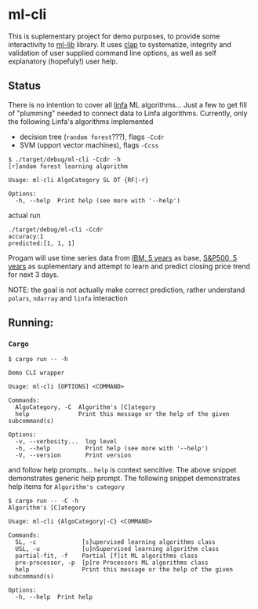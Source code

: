 # ml-cli

This is suplementary project for demo purposes, to provide some interactivity to [ml-lib](../ml-lib/) library. It uses [clap](https://crates.io/crates/clap) to systematize, integrity and validation of user supplied command line options, as well as self explanatory (hopefuly!) user help. 

## Status
There is no intention to cover all [linfa](https://crates.io/crates/linfa) ML algorithms... Just a few to get fill of "plumming" needed to connect data to Linfa algorithms. 
Currently, only the following Linfa's algorithms implemented
- decision tree (`random forest`???), flags `-Ccdr`
- SVM (upport vector machines), flags `-Ccss`


```
$ ./target/debug/ml-cli -Ccdr -h
[r]andom forest learning algorithm

Usage: ml-cli AlgoCategory SL DT {RF|-r}

Options:
  -h, --help  Print help (see more with '--help')
```
actual run
```
./target/debug/ml-cli -Ccdr
accuracy:1
predicted:[1, 1, 1]
```

Progam will use time series data from [IBM, 5 years](./data/IBM-5y.csv) as base, [S&P500, 5 years](./data/^GSPC-5y.csv) as suplementary and attempt to learn and predict closing price trend for next 3 days.

NOTE: the goal is not actually make correct prediction, rather understand `polars`, `ndarray` and `linfa` interaction 



## Running:

### `Cargo`
```
$ cargo run -- -h

Demo CLI wrapper

Usage: ml-cli [OPTIONS] <COMMAND>

Commands:
  AlgoCategory, -C  Algorithm's [C]ategory
  help              Print this message or the help of the given subcommand(s)

Options:
  -v, --verbosity...  log level
  -h, --help          Print help (see more with '--help')
  -V, --version       Print version

```
and follow help prompts... `help` is context sencitive. The above snippet demonstrates generic help prompt. The following snippet demonstrates help items for `Algorithm's category` 

```
$ cargo run -- -C -h
Algorithm's [C]ategory

Usage: ml-cli {AlgoCategory|-C} <COMMAND>

Commands:
  SL, -c             [s]upervised learning algorithms class
  USL, -u            [u]nSupervised learning algorithm class
  partial-fit, -f    Partial [f]it ML algorithms class
  pre-processor, -p  [p]re Processors ML algorithms class
  help               Print this message or the help of the given subcommand(s)

Options:
  -h, --help  Print help

```

